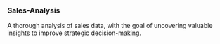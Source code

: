 ### Sales-Analysis
A thorough analysis of sales data, with the goal of uncovering valuable insights to improve strategic decision-making.
